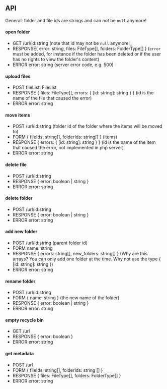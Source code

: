 ## API

General: folder and file ids are strings and can *not* be `null` anymore!


#### open folder

- GET      /url/id:string (note that id may not be `null` anymore!_
- RESPONSE{ error: string, files: FileType[], folders: FolderType[] } (`error` must be added, for instance if the folder has been deleted or if the user has no rights to view the folder's content)
- ERROR   error: string (server error code, e.g. 500)

#### upload files

- POST      fileList: FileList
- RESPONSE  { files: FileType[], errors: { [id: string]: string } } (id is the name of the file that caused the error)
- ERROR     error: string

#### move items

- POST      /url/id:string (folder id of the folder where the items will be moved to)
- FORM      { fileIds: string[], folderIds: string[] } (items)
- RESPONSE  { errors: { [id: string]: string } } (id is the name of the item that caused the error, not implemented in php server)
- ERROR     error: string

#### delete file

- POST       /url/id:string
- RESPONSE  { error: boolean | string }
- ERROR     error: string


#### delete folder

- POST       /url/id:string
- RESPONSE  { error: boolean | string }
- ERROR     error: string


#### add new folder

- POST      /url/id:string (parent folder id)
- FORM     name: string
- RESPONSE { errors: string[], new_folders: string[] } (Why are this arrays? You can only add one folder at the time. Why not use the type { [id: string]: string })
- ERROR    error: string


#### rename folder

- POST      /url/id:string
- FORM      { name: string } (the new name of the folder)
- RESPONSE  { error: boolean | string }
- ERROR     error: string


#### empty recycle bin

- GET       /url
- RESPONSE  { error: boolean }
- ERROR    error: string


#### get metadata

- POST      /url
- FORM      { fileIds: string[], folderIds: string [] }
- RESPONSE  { files: FileType[], folders: FolderType[] }
- ERROR    error: string
